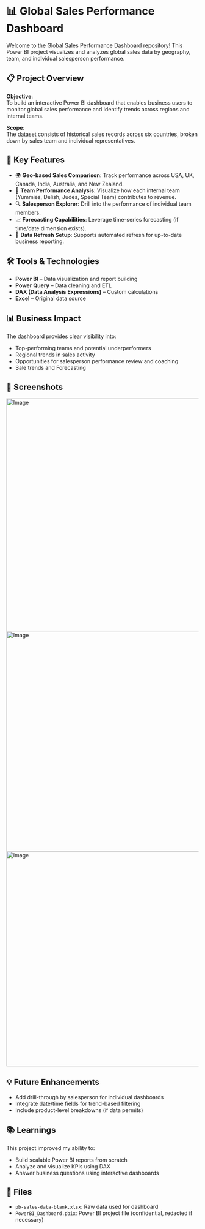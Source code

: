 # 📊 Global Sales Performance Dashboard

Welcome to the Global Sales Performance Dashboard repository! This Power BI project visualizes and analyzes global sales data by geography, team, and individual salesperson performance.

## 📋 Project Overview

**Objective**:  
To build an interactive Power BI dashboard that enables business users to monitor global sales performance and identify trends across regions and internal teams.

**Scope**:  
The dataset consists of historical sales records across six countries, broken down by sales team and individual representatives.

## 🚀 Key Features

- 🌍 **Geo-based Sales Comparison**: Track performance across USA, UK, Canada, India, Australia, and New Zealand.
- 👥 **Team Performance Analysis**: Visualize how each internal team (Yummies, Delish, Judes, Special Team) contributes to revenue.
- 🔍 **Salesperson Explorer**: Drill into the performance of individual team members.
- 📈 **Forecasting Capabilities**: Leverage time-series forecasting (if time/date dimension exists).
- 🔄 **Data Refresh Setup**: Supports automated refresh for up-to-date business reporting.

## 🛠 Tools & Technologies

- **Power BI** – Data visualization and report building  
- **Power Query** – Data cleaning and ETL  
- **DAX (Data Analysis Expressions)** – Custom calculations  
- **Excel** – Original data source  

## 📊 Business Impact

The dashboard provides clear visibility into:
- Top-performing teams and potential underperformers
- Regional trends in sales activity
- Opportunities for salesperson performance review and coaching
- Sale trends and Forecasting

## 📸 Screenshots

<img width="608" alt="Image" src="https://github.com/user-attachments/assets/e8b3cdee-6513-43cb-bc2f-27de74b17293" />

<img width="575" alt="Image" src="https://github.com/user-attachments/assets/5ead4d6b-56c1-4bf4-88b4-bd771fafae08" />

<img width="562" alt="Image" src="https://github.com/user-attachments/assets/8f430d8a-1cf1-4cdf-818d-b9d4e6f08c3c" />

## 💡 Future Enhancements

- Add drill-through by salesperson for individual dashboards
- Integrate date/time fields for trend-based filtering
- Include product-level breakdowns (if data permits)

## 📚 Learnings

This project improved my ability to:
- Build scalable Power BI reports from scratch
- Analyze and visualize KPIs using DAX
- Answer business questions using interactive dashboards

## 📁 Files

- `pb-sales-data-blank.xlsx`: Raw data used for dashboard  
- `PowerBI_Dashboard.pbix`: Power BI project file (confidential, redacted if necessary)

